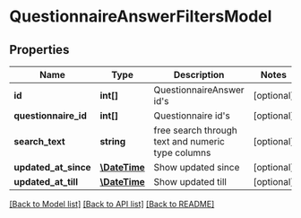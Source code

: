 # QuestionnaireAnswerFiltersModel

## Properties
Name | Type | Description | Notes
------------ | ------------- | ------------- | -------------
**id** | **int[]** | QuestionnaireAnswer id&#39;s | [optional] 
**questionnaire_id** | **int[]** | Questionnaire id&#39;s | [optional] 
**search_text** | **string** | free search through text and numeric type columns | [optional] 
**updated_at_since** | [**\DateTime**](\DateTime.md) | Show updated since | [optional] 
**updated_at_till** | [**\DateTime**](\DateTime.md) | Show updated till | [optional] 

[[Back to Model list]](../README.md#documentation-for-models) [[Back to API list]](../README.md#documentation-for-api-endpoints) [[Back to README]](../README.md)


